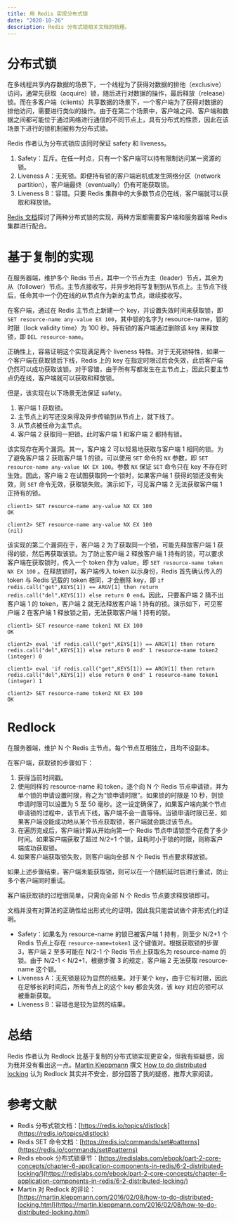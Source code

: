 ```yaml
---
title: 用 Redis 实现分布式锁
date: "2020-10-26"
description: Redis 分布式锁相关文档的梳理。
---
```


# 分布式锁

在多线程共享内存数据的场景下，一个线程为了获得对数据的排他（exclusive）访问，通常先获取（acquire）锁，随后进行对数据的操作，最后释放（release）锁。而在多客户端（clients）共享数据的场景下，一个客户端为了获得对数据的排他访问，需要进行类似的操作。由于在第二个场景中，客户端之间、客户端和数据之间都可能位于通过网络进行通信的不同节点上，具有分布式的性质，因此在该场景下进行的锁机制被称为分布式锁。

Redis 作者认为分布式锁应该同时保证 safety 和 liveness。

1. Safety：互斥。在任一时点，只有一个客户端可以持有限制访问某一资源的锁。
2. Liveness A：无死锁。即便持有锁的客户端宕机或发生网络分区（network partition），客户端最终（eventually）仍有可能获取锁。
3. Liveness B：容错。只要 Redis 集群中的大多数节点仍在线，客户端就可以获取和释放锁。

[Redis 文档](https://redis.io/topics/distlock)探讨了两种分布式锁的实现，两种方案都需要客户端和服务器端 Redis 集群进行配合。

# 基于复制的实现

在服务器端，维护多个 Redis 节点，其中一个节点为主（leader）节点，其余为从（follower）节点。主节点接收写，并异步地将写复制到从节点上。主节点下线后，任命其中一个仍在线的从节点作为新的主节点，继续接收写。

在客户端，通过在 Redis 主节点上新建一个 key，并设置失效时间来获取锁，即 `SET resource-name any-value EX 100`，其中锁的名字为 resource-name，锁的时限（lock validity time）为 100 秒。持有锁的客户端通过删除该 key 来释放锁，即 `DEL resource-name`。

正确性上，容易证明这个实现满足两个 liveness 特性。对于无死锁特性，如果一个客户端在获取锁后下线，Redis 上的 key 在指定时限过后会失效，此后客户端仍然可以成功获取该锁。对于容错，由于所有写都发生在主节点上，因此只要主节点仍在线，客户端就可以获取和释放锁。

但是，该实现在以下场景无法保证 safety。

1. 客户端 1 获取锁。
2. 主节点上的写还没来得及异步传输到从节点上，就下线了。
3. 从节点被任命为主节点。
4. 客户端 2 获取同一把锁。此时客户端 1 和客户端 2 都持有锁。

该实现存在两个漏洞。其一，客户端 2 可以轻易地获取与客户端 1 相同的锁。为了避免客户端 2 获取客户端 1 的锁，可以使用 `SET` 命令的 `NX` 参数，即 `SET resource-name any-value NX EX 100`。参数 `NX` 保证 `SET` 命令只在 key 不存在时生效。因此，客户端 2 在试图获取同一个锁时，如果客户端 1 获得的锁还没有失效，则 `SET` 命令无效，获取锁失败。演示如下，可见客户端 2 无法获取客户端 1 正持有的锁。

```
client1> SET resource-name any-value NX EX 100
OK

client2> SET resource-name any-value NX EX 100
(nil)
```

该实现的第二个漏洞在于，客户端 2 为了获取同一个锁，可能先释放客户端 1 获得的锁，然后再获取该锁。为了防止客户端 2 释放客户端 1 持有的锁，可以要求客户端在获取锁时，传入一个 token 作为 value，即 `SET resource-name token NX EX 100` 。在释放锁时，客户端传入 token 以示身份，Redis 首先确认传入的 token 与 Redis 记载的 token 相同，才会删除 key，即 `if redis.call("get",KEYS[1]) == ARGV[1] then return redis.call("del",KEYS[1]) else return 0 end`。因此，只要客户端 2 猜不出客户端 1 的 token，客户端 2 就无法释放客户端 1 持有的锁。演示如下，可见客户端 2 在客户端 1 释放锁之前，无法获取客户端 1 持有的锁。

```
client1> SET resource-name token1 NX EX 100
OK

client2> eval 'if redis.call("get",KEYS[1]) == ARGV[1] then return redis.call("del",KEYS[1]) else return 0 end' 1 resource-name token2
(integer) 0

client1> eval 'if redis.call("get",KEYS[1]) == ARGV[1] then return redis.call("del",KEYS[1]) else return 0 end' 1 resource-name token1
(integer) 1

client2> SET resource-name token2 NX EX 100
OK
```

# Redlock

在服务器端，维护 N 个 Redis 主节点。每个节点互相独立，且均不设副本。

在客户端，获取锁的步骤如下：

1. 获得当前时间戳。
2. 使用同样的 resource-name 和 token，逐个向 N 个 Redis 节点申请锁，并为单个锁的申请设置时限，称之为“锁申请时限”。如果锁的时限是 10 秒，则锁申请时限可以设置为 5 至 50 毫秒。这一设定确保了，如果客户端向某个节点申请锁的过程中，该节点下线，客户端不会一直等待。当锁申请时限已至，如果客户端没能成功地从某个节点获取锁，客户端就会跳过该节点。
3. 在遍历完成后，客户端计算从开始向第一个 Redis 节点申请锁至今花费了多少时间。如果客户端获取了超过 N/2+1 个锁，且耗时小于锁的时限，则称客户端成功获取锁。
4. 如果客户端获取锁失败，则客户端向全部 N 个 Redis 节点要求释放锁。

如果上述步骤结束，客户端未能获取锁，则可以在一个随机延时后进行重试，防止多个客户端同时重试。

客户端获取锁的过程很简单，只需向全部 N 个 Redis 节点要求释放锁即可。

文档并没有对算法的正确性给出形式化的证明，因此我只能尝试做个非形式化的证明。

- Safety：如果名为 resource-name 的锁已被客户端 1 持有，则至少 N/2+1 个 Redis 节点上存在 `resource-name=token1` 这个键值对。根据获取锁的步骤 3，客户端 2 至多可能在 N/2-1 个 Redis 节点上获取名为 resource-name 的锁。由于 N/2-1 < N/2+1，根据步骤 3 的规定，客户端 2 无法获取 resource-name 这个锁。
- Liveness A：无死锁是较为显然的结果。对于某个 key，由于它有时限，因此在足够长的时间后，所有节点上的这个 key 都会失效，该 key 对应的锁可以被重新获取。
- Liveness B：容错也是较为显然的结果。

# 总结

Redis 作者认为 Redlock 比基于复制的分布式锁实现更安全，但我有些疑惑，因为我并没有看出这一点。[Martin Kleppmann](https://martin.kleppmann.com/) 撰文 [How to do distributed locking](https://martin.kleppmann.com/2016/02/08/how-to-do-distributed-locking.html) 认为 Redlock 其实并不安全，部分回答了我的疑惑，推荐大家阅读。

# 参考文献

- Redis 分布式锁文档：[https://redis.io/topics/distlock](https://redis.io/topics/distlock)
- Redis SET 命令文档：[https://redis.io/commands/set#patterns](https://redis.io/commands/set#patterns)
- Redis ebook 分布式锁章节：[https://redislabs.com/ebook/part-2-core-concepts/chapter-6-application-components-in-redis/6-2-distributed-locking/](https://redislabs.com/ebook/part-2-core-concepts/chapter-6-application-components-in-redis/6-2-distributed-locking/)
- Martin 对 Redlock 的评论：[https://martin.kleppmann.com/2016/02/08/how-to-do-distributed-locking.html](https://martin.kleppmann.com/2016/02/08/how-to-do-distributed-locking.html)
